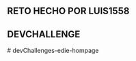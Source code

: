 ## RETO HECHO POR LUIS1558

## DEVCHALLENGE
#   d e v C h a l l e n g e s - e d i e - h o m p a g e  
 